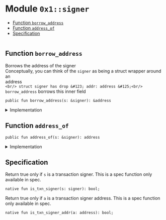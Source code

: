 
<a id="0x1_signer"></a>

# Module `0x1::signer`



-  [Function `borrow_address`](#0x1_signer_borrow_address)
-  [Function `address_of`](#0x1_signer_address_of)
-  [Specification](#@Specification_0)


<pre><code></code></pre>



<a id="0x1_signer_borrow_address"></a>

## Function `borrow_address`

Borrows the address of the signer<br/> Conceptually, you can think of the <code>signer</code> as being a struct wrapper around an<br/> address<br/> ```<br/> struct signer has drop &#123; addr: address &#125;<br/> ```<br/> <code>borrow_address</code> borrows this inner field


<pre><code>public fun borrow_address(s: &amp;signer): &amp;address<br/></code></pre>



<details>
<summary>Implementation</summary>


<pre><code>native public fun borrow_address(s: &amp;signer): &amp;address;<br/></code></pre>



</details>

<a id="0x1_signer_address_of"></a>

## Function `address_of`



<pre><code>public fun address_of(s: &amp;signer): address<br/></code></pre>



<details>
<summary>Implementation</summary>


<pre><code>public fun address_of(s: &amp;signer): address &#123;<br/>    &#42;borrow_address(s)<br/>&#125;<br/></code></pre>



</details>

<a id="@Specification_0"></a>

## Specification

Return true only if <code>s</code> is a transaction signer. This is a spec function only available in spec.


<a id="0x1_signer_is_txn_signer"></a>


<pre><code>native fun is_txn_signer(s: signer): bool;<br/></code></pre>


Return true only if <code>a</code> is a transaction signer address. This is a spec function only available in spec.


<a id="0x1_signer_is_txn_signer_addr"></a>


<pre><code>native fun is_txn_signer_addr(a: address): bool;<br/></code></pre>


[move-book]: https://aptos.dev/move/book/SUMMARY
